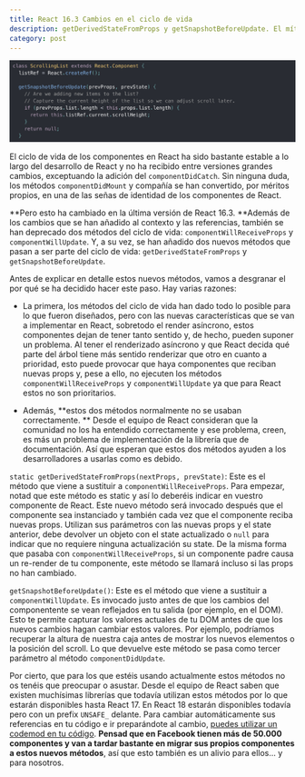 ```yaml
---
title: React 16.3 Cambios en el ciclo de vida
description: getDerivedStateFromProps y getSnapshotBeforeUpdate. El mítico ciclo de vida de los componentes de React trae novedades importantes en esta nueva versión de React. ¡Descúbrelas!
category: post
---
```


![getSnapshotBeforeUpdate](/static/posts/getSnapshotBeforeUpdate.png)

El ciclo de vida de los componentes en React ha sido bastante estable a lo largo del desarrollo de React y no ha recibido entre versiones grandes cambios, exceptuando la adición del `componentDidCatch`. Sin ninguna duda, los métodos `componentDidMount` y compañía se han convertido, por méritos propios, en una de las señas de identidad de los componentes de React.

**Pero esto ha cambiado en la última versión de React 16.3. **Además de los cambios que se han añadido al contexto y las referencias, también se han deprecado dos métodos del ciclo de vida: `componentWillReceiveProps` y `componentWillUpdate`. Y, a su vez, se han añadido dos nuevos métodos que pasan a ser parte del ciclo de vida: `getDerivedStateFromProps` y `getSnapshotBeforeUpdate`.

Antes de explicar en detalle estos nuevos métodos, vamos a desgranar el por qué se ha decidido hacer este paso. Hay varias razones:

- La primera, los métodos del ciclo de vida han dado todo lo posible para lo que fueron diseñados, pero con las nuevas características que se van a implementar en React, sobretodo el render asíncrono, estos componentes dejan de tener tanto sentido y, de hecho, pueden suponer un problema. Al tener el renderizado asíncrono y que React decida qué parte del árbol tiene más sentido renderizar que otro en cuanto a prioridad, esto puede provocar que haya componentes que reciban nuevas props y, pese a ello, no ejecuten los métodos `componentWillReceiveProps` y `componentWillUpdate` ya que para React estos no son prioritarios.

- Además, **estos dos métodos normalmente no se usaban correctamente. ** Desde el equipo de React consideran que la comunidad no los ha entendido correctamente y ese problema, creen, es más un problema de implementación de la librería que de documentación. Así que esperan que estos dos métodos ayuden a los desarrolladores a usarlas como es debido.

`static getDerivedStateFromProps(nextProps, prevState)`: Este es el método que viene a sustituir a `componentWillReceiveProps`. Para empezar, notad que este método es static y así lo deberéis indicar en vuestro componente de React. Este nuevo método será invocado después que el componente sea instanciado y también cada vez que el componente reciba nuevas props. Utilizan sus parámetros con las nuevas props y el state anterior, debe devolver un objeto con el state actualizado o `null` para indicar que no requiere ninguna actualización su state. De la misma forma que pasaba con `componentWillReceiveProps`, si un componente padre causa un re-render de tu componente, este método se llamará incluso si las props no han cambiado.

`getSnapshotBeforeUpdate()`: Este es el método que viene a sustituir a `componentWillUpdate`. Es invocado justo antes de que los cambios del componentente se vean reflejados en tu salida (por ejemplo, en el DOM). Esto te permite capturar los valores actuales de tu DOM antes de que los nuevos cambios hagan cambiar estos valores. Por ejemplo, podríamos recuperar la altura de nuestra caja antes de mostrar los nuevos elementos o la posición del scroll. Lo que devuelve este método se pasa como tercer parámetro al método `componentDidUpdate`.

Por cierto, que para los que estéis usando actualmente estos métodos no os tenéis que preocupar o asustar. Desde el equipo de React saben que existen muchísimas librerías que todavía utilizan estos métodos por lo que estarán disponibles hasta React 17. En React 18 estarán disponibles todavía pero con un prefix `UNSAFE_` delante. Para cambiar automáticamente sus referencias en tu código e ir preparándote al cambio, [puedes utilizar un codemod en tu código](https://github.com/reactjs/react-codemod#rename-unsafe-lifecycles). **Pensad que en Facebook tienen más de 50.000 componentes y van a tardar bastante en migrar sus propios componentes a estos nuevos métodos**, así que esto también es un alivio para ellos... y para nosotros.